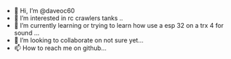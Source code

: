 - 👋 Hi, I’m @daveoc60
- 👀 I’m interested in rc crawlers tanks ..
- 🌱 I’m currently learning or trying to learn how use a esp 32 on a trx 4 for sound ...
- 💞️ I’m looking to collaborate on not sure yet...
- 📫 How to reach me on github...

<!---
daveoc60/daveoc60 is a ✨ special ✨ repository because its `README.md` (this file) appears on your GitHub profile.
You can click the Preview link to take a look at your changes.
--->
